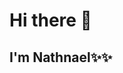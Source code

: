 # Hi there 👋
## I'm Nathnael✨✨ 


<!--
**Nathnael-Sherry/Nathnael-Sherry** is a ✨ _special_ ✨ repository because its `README.md` (this file) appears on your GitHub profile.

Here are some ideas to get you started:

- 🔭 I’m currently working on projects.
- 🌱 I’m currently learning how to code.
- 👯 I’m looking to collaborate on programming projects.
- 🤔 I’m looking for help with fellow programmers
- 💬 Ask me about frontend development
- 📫 How to reach me: 0792715825
- 😄 Pronouns: ...
-->
